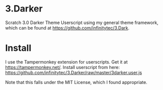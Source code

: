 # 3.Darker
Scratch 3.0 Darker Theme Userscript using my general theme framework, which can be found at <https://github.com/infinitytec/3.Dark>.


# Install
I use the Tampermonkey extension for userscripts. Get it at <https://tampermonkey.net/>.
Install userscript from here: <https://github.com/infinitytec/3.Darker/raw/master/3darker.user.js>


Note that this falls under the MIT License, which I found appropriate.
